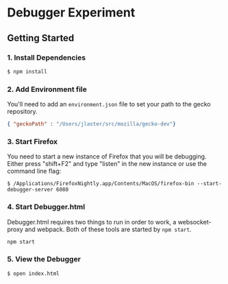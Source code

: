 # Debugger Experiment

## Getting Started

### 1. Install Dependencies
```js
$ npm install
```

### 2. Add Environment file

You'll need to add an `environment.json` file to set your path to the gecko repository.

```json
{ "geckoPath" : "/Users/jlaster/src/mozilla/gecko-dev"}
```

### 3. Start Firefox

You need to start a new instance of Firefox that you will be
debugging. Either press "shift+F2" and type "listen" in the new
instance or use the command line flag:

```
$ /Applications/FirefoxNightly.app/Contents/MacOS/firefox-bin --start-debugger-server 6080
```

### 4. Start Debugger.html

Debugger.html requires two things to run in order to work, a websocket-proxy and webpack. Both of these tools are started by `npm start`.

```js
npm start
```

### 5. View the Debugger

```
$ open index.html
```
